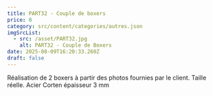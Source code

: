 ```yaml
---
title: PART32 - Couple de boxers
price: 0
category: src/content/categories/autres.json
imgSrcList:
  - src: /asset/PART32.jpg
    alt: PART32 - Couple de Boxers
date: 2025-08-09T16:20:33.260Z
draft: false
---
```


Réalisation de 2 boxers à partir des photos fournies par le client. Taille réelle. Acier Corten épaisseur 3 mm
